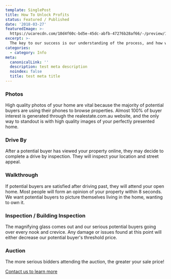```yaml
---
template: SinglePost
title: How To Unlock Profits
status: Featured / Published
date: '2018-03-27'
featuredImage: >-
  https://ucarecdn.com/10d4f60c-bd5e-45dc-abfb-47276b28af66/-/preview/1162x693/-/setfill/ffffff/-/format/jpeg/-/progressive/yes/
excerpt: >-
  The key to our success is our understanding of the process, and how we help create appeal that is suited to your majority buyer demographic. 
categories:
  - category: Info
meta:
  canonicalLink: ''
  description: test meta description
  noindex: false
  title: test meta title
---
```

### Photos

High quality photos of your home are vital because the majority of potential buyers are using their phones to browse properties. Almost 100% of buyer interest is generated through the realestate.com.au website, and the only way to standout is with high quality images of your perfectly presented home.

### Drive By

After a potential buyer has viewed your property online, they may decide to complete a drive by inspection. They will inspect your location and street appeal.

### Walkthrough

If potential buyers are satisfied after driving past, they will attend your open home. Most people will form an opinion of your property within 8 seconds. We want potential buyers to picture themselves living in the home, wanting to own it.

### Inspection / Building Inspection

The magnifying glass comes out and our serious potential buyers going over every nook and crevice. Any damage or issues found at this point will either decrease our potential buyer's threshold price.

### Auction

The more serious bidders attending the auction, the greater your sale price!

  [Contact us to learn more](https://encorehomestaging.com.au/contact)